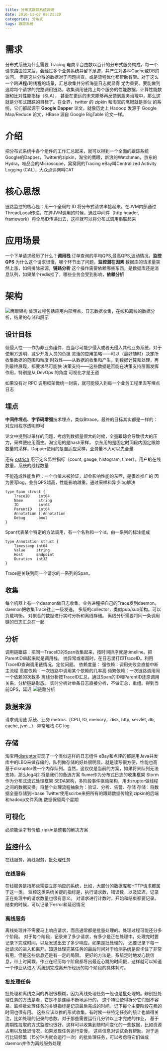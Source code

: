 ```yaml
---
title: 分布式跟踪系统调研
date: 2016-11-07 09:21:20
categories: 分布式
tags: 跟踪系统
---
```

# 需求
分布式系统为什么需要 Tracing
电商平台由数以百计的分布式服务构成，每一个请求路由过来后，会经过多个业务系统并留下足迹，并产生对各种Cache或DB的访问，
但是这些分散的数据对于问题排查，或是流程优化都帮助有限。对于这么一个跨进程/跨线程的场景，汇总收集并分析海量日志就显得
尤为重要。要能做到追踪每个请求的完整调用链路，收集调用链路上每个服务的性能数据，计算性能数据和比对性能指标（SLA），
甚至在更远的未来能够再反馈到服务治理中，那么这就是分布式跟踪的目标了。在业界，twitter 的 zipkin 和淘宝的鹰眼就是类似
的系统，它们都起源于 **Google Dapper** 论文，就像历史上 Hadoop 发源于 Google Map/Reduce 论文，HBase 源自 Google
BigTable 论文一样。

<!--more-->
# 介绍
把分布式系统中各个组件的工作汇总起来，就可以得到一个全面的跟踪系统
Google的Dapper，Twitter的zipkin，淘宝的鹰眼，新浪的Watchman，京东的Hydra，唯品会的Microscope，窝窝网的Tracing
eBay叫Centralized Activity Logging (CAL)，大众点评网叫CAT

# 核心思想
链路监控的核心是：用一个全局的 ID 将分布式请求串接起来，在JVM内部通过ThreadLocal传递，在跨JVM调用的时候，通过中间件（http header, framework）将全局ID传递出去，这样就可以将分布式调用串联起来

# 应用场景
一个下单请求经历了什么？**调用栈**
订单查询的平均QPS,最高QPS,波动情况，**监控QPS**
为什么这个请求很慢，哪个环节出了问题，**监控潜在因素**
数据库的请求量突然上涨，如何排除来源，**链路分析**
这个操作需要依赖哪些东西，是数据库还是消息队列，如果某个redis挂了，哪些业务会受到影响，**依赖分析**

# 架构
![鹰眼架构](http://ww3.sinaimg.cn/mw690/69045600gw1f93cx2ehufj20xe0kwnbz.jpg)
处理过程包括应用内部埋点，日志数据收集，在线和离线的数据分析，结果的存储和展示
## 设计目标
低侵入性——作为非业务组件，应当尽可能少侵入或者无侵入其他业务系统，对于使用方透明，减少开发人员的负担
灵活的应用策略——可以（最好随时）决定所收集数据的范围和粒度
时效性——从数据的收集和产生，到数据计算和处理，再到最终展现，都要求尽可能快
决策支持——这些数据是否能在决策支持层面发挥作用，特别是从 DevOps 的角度
可视化才是王道

如果没有对 RPC 调用框架做统一封装，就可能侵入到每一个业务工程里去写埋点日志


## 埋点
**中间件埋点**、**字节码增强**技术埋点，类似Btrace，最终的目标其实都是一样的：对应用程序透明即可

论文中提到过采样的问题，考虑到数据量很大的时候，全量跟踪会导致很大的压力，采样便应用而生。淘宝用的是hash采样，
京东用的是固定时间段内固定跟踪数量的采样，Dapper使用的是自适应采样，业务量不大可以先全量

还有 [ostrich](https://github.com/twitter/ostrich) 用于定义监控指标（count, gauge, histogram, timer）。用户的在线数量，系统的线程数量

不能造成性能负担：一个价值未被验证，却会影响性能的东西，是很难推广的
因为要写log，业务QPS越高，性能影响越重。通过采样和异步log解决
```
type Span struct {
    TraceID    int64
    Name       string
    ID         int64
    ParentID   int64
    Annotation []Annotation
    Debug      bool
}
```
Span代表某个特定的方法调用，有一个名称和一个id。由一系列的标注组成
```
type Annotation struct {
    Timestamp int64
    Value     string
    Host      Endpoint
    Duration  int32
}
```
Trace是关联到同一个请求的一系列的Span。

## 收集
每个机器上有一个deamon做日志收集。业务进程把自己的Trace发到daemon。
daemon把收集Trace往上一级发送。
多级的collector，类似pub/sub架构。可以负载均衡。
对聚合的数据进行实时分析和离线存储。
离线分析需要将同一条调用链的日志汇总在一起

## 分析
调用链跟踪：把同一TraceID的Span收集起来，按时间排序就是timeline。把ParentID串起来就是调用栈。
抛异常或者超时，在日志里打印TraceID。利用TraceID查询调用链情况，定位问题。
依赖度量：
强依赖：调用失败会直接中断主流程
高度依赖：一次链路中调用某个依赖的几率高
频繁依赖：一次链路调用同一个依赖的次数多
离线分析按TraceID汇总，通过Span的ID和ParentID还原调用关系，分析链路形态。
实时分析对单条日志直接分析，不做汇总，重组。得到当前QPS，延迟
![链路分析](http://ww1.sinaimg.cn/mw690/69045600gw1f93d3aedljj20sg0lcgrl.jpg)

## 数据来源
请求调用链
系统、业务 metrics（CPU, IO, memory，disk, http, servlet, db, cache, jvm...）
异常堆栈
GC log


## 存储
淘宝用[disruptor](https://github.com/LMAX-Exchange/disruptor)实现了一个类似这样的日志组件
eBay和点评的都是用Java并发库中的LBQ来做存储的，队列做存储的好处很明显，就是读写很方便，性能也高
基于disruptor做一个内存队列。当然，这仅仅是当前的方案，如果将来队列无法支持，那么log4j2 将是我们的备选方案
flume作为分布式日志的收集框架
Storm作为分布式流式处理框架
SEDA架构，多阶段事件驱动架构，用disruptor做线程之间的数据交换。将整个处理流程抽象为：验证、分析、告警、存储
存储：将数据全量存储到Hbase
Twitter使用scirbe来把所有的跟踪数据传输到zipkin的后端和hadoop文件系统
数据保留两个星期

## 可视化
必须能读才有价值
zipkin是整套的解决方案

## 监控什么
在线服务，离线服务，批处理任务
### 在线服务
在线服务是指那些需要立即响应的系统，比如，大部分的数据库和HTTP请求都属于这一类。
监控这类系统关键的指标是，执行请求数，错误数，以及延迟。记录正在处理中的请求数量也很有意义。
对请求进行计数时，开始和结束都要记录。结束的时候，可以记录下error和延迟情况

### 离线服务
离线处理并不需要马上响应请求，而且通常都是批量处理的。处理过程可能还分多个阶段。
对于每个阶段，记录来了多少请求，有多少是正在处理中，处理完时要记录下完成时间，以及发送出去了多少响应。如果是批处理的，
还要记录下每一批请求的进入和离开。知道处理完某任务的最后时间对于检测系统是否卡住了非常有用，但是这些信息还是有一定的局限。
更好的方法是，系统定时地发心跳信息，带上时间戳。作业在经历每个阶段都导出最近心跳的时间戳，这样就可以知道一个作业从进入
系统到完成离开所经历的每个阶段的具体耗时。

### 批处理任务
批处理和离线之间的界限很模糊，因为离线处理任务一般也是批处理的。辨别批处理任务的方法是看，它是不是连续不断地运行的，
这个特征使得拆分它们很不容易。监控批处理任务的关键指标是记录最后完成的时间。记下每个主要阶段花费的时间也很有用。
这些应该以推的形式收集。有时候一些特定任务的统计也值得关注，比如处理的记录的总数。对于那些需要运行几分钟以上才完成的作业，
基于周期性拉取的方式监控也很好。这样可以收集到随时间变化的一些数据，比如资源占用以及延迟情况，如果发现任务运行变慢，
这些信息对调试会有帮助。对于运行比较频繁（15分钟内就会运行一次）的批处理任务，可以考虑将它们做成daemon并作为离线服务处理



